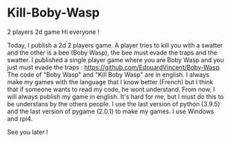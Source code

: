 # Kill-Boby-Wasp
2 players 2d game
Hi everyone !

Today, I publish a 2d 2 players game. A player tries to kill you with a swatter and the other is a bee (Boby Wasp), the bee must evade the traps and the swatter. I published a
single player game where you are Boby Wasp and you just must evade the traps : https://github.com/EdouardVincent/Boby-Wasp. The code of "Boby Wasp" and "Kill Boby Wasp" are in english. I always make my games with the language that I know better (French) but I think that if someone wants to read my code, he wont understand. From now, I will always 
publish my game in english. It's hard for me, but I must do this to be understans by the others people. I use the last version of python (3.9.5) and the last version of
pygame (2.0.1) to make my games. I use Windows and rpi4.

See you later !
